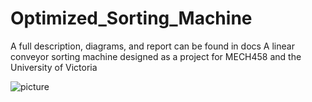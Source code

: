 # Optimized_Sorting_Machine

A full description, diagrams, and report can be found in docs
A linear conveyor sorting machine designed as a project for MECH458 and the University of Victoria


![picture](./docs/apparatus.png)

